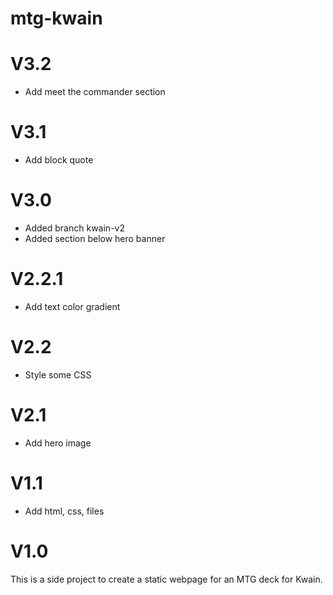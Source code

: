 # mtg-kwain
<h1>V3.2</h1>
<ul>
<li> Add meet the commander section
</li>
</ul>

<h1>V3.1</h1>
<ul>
<li> Add block quote
</li>
</ul>

<h1>V3.0</h1>
<ul>
<li> Added branch kwain-v2
</li>
<li> Added section below hero banner
</li>
</ul>

<h1>V2.2.1</h1>
<ul>
<li> Add text color gradient
</li>
</ul>

<h1>V2.2</h1>
<ul>
<li> Style some CSS 
</li>
</ul>

<h1>V2.1</h1>
<ul>
<li> Add hero image
</li>
</ul>

<h1>V1.1</h1>
<ul>
<li> Add html, css, files
</li>
</ul>

<h1>V1.0</h1>
This is a side project to create a static webpage for an MTG deck for Kwain. 